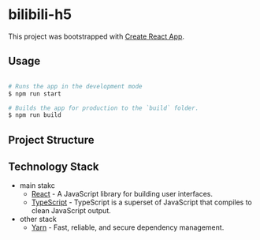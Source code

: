 # bilibili-h5

This project was bootstrapped with [Create React App](https://github.com/facebook/create-react-app).

## Usage

```bash

# Runs the app in the development mode
$ npm run start

# Builds the app for production to the `build` folder.
$ npm run build

```

## Project Structure

## Technology Stack

- main stakc
  - [React](https://reactjs.org/) - A JavaScript library for building user interfaces.
  - [TypeScript](https://www.typescriptlang.org/) - TypeScript is a superset of JavaScript that compiles to clean
    JavaScript output.
- other stack
  - [Yarn](https://yarnpkg.com) - Fast, reliable, and secure dependency management.

